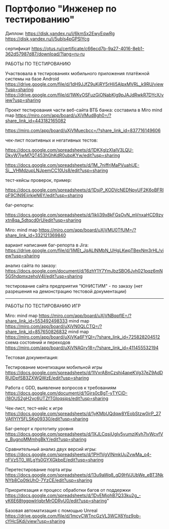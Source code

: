 # Портфолио "Инженер по тестированию"
 
   Диплом: https://disk.yandex.ru/i/6kmSx2EwyEqwRg    
https://disk.yandex.ru/i/5ubls4pGPSlYcg

сертификат   https://otus.ru/certificate/c66ecd7b-9a27-4016-8eb1-362d57987d87/download/?lang=ru-ru
   
   РАБОТЫ ПО ТЕСТИРОВАНИЮ
   
   Участвовала в тестированиях мобильного приложения платёжной системы на базе Android 
https://drive.google.com/file/d/1dH9JJfZ9uKjRY5rHli5AlpxMVRL_k9RU/view?usp=sharing
https://drive.google.com/file/d/1WKyOSFuzGiONabKlg9pJAJdRwkR7DYcX/view?usp=sharing

   Проект тестирования части веб-сайта ВТБ банка: 
составила в Miro mind map    https://miro.com/app/board/uXjVMud8gh0=/?share_link_id=443182165082 

https://miro.com/app/board/uXjVMuecbcc=/?share_link_id=837716149606 

   чек-лист позитивных и негативных тестов: 

https://docs.google.com/spreadsheets/d/1DKXgIzXIalV3LQU-DkyW7jwM7QT453hGhKdR0ubpKYw/edit?usp=sharing 

https://docs.google.com/spreadsheets/d/1M_7niffrjMaPVuahUE-Si__VHMdzupLNJpemCC10Us8/edit?usp=sharing 

   тест-кейсы проверок, пример: 

https://docs.google.com/spreadsheets/d/1DsjP_KODVcNEDNpyUF2K6oBFRIpF9CIN9EjirkjeN6Y/edit?usp=sharing 

   баг-репорты:
  
https://docs.google.com/spreadsheets/d/1ikIi39x8kFGsOvN_mVnxaHCD9zyxtn8qa_5dtqcd0rU/edit?usp=sharing

   Miro:  mind map   https://miro.com/app/board/uXjVMU0TfUM=/?share_link_id=332121369840
   
   вариант написания баг-репорта в Jira: https://drive.google.com/file/d/1iMEt_JqALlNMbN_UHgLKwpTBexNm3rHL/view?usp=sharing

   анализ сайта по заказу:
https://docs.google.com/document/d/16zhY1Y7YmJbzSBO6Jvh021pqz6mN5G5hdpmxzehoV4I/edit?usp=sharing

   тестирование сайта предприятия "ЮНИСТИМ" - по заказу (нет разрешения на демонстрацию тестовой документации)

***********************************************************************************************************************************

  РАБОТЫ ПО ТЕСТИРОВАНИЮ ИГР

  Miro:   mind map   https://miro.com/app/board/uXjVNBqpfIE=/?share_link_id=553492498333
                     mind map   https://miro.com/app/board/uXjVN0QLCTQ=/?share_link_id=857650826832
                     mind map   https://miro.com/app/board/uXjVKa6FYQI=/?share_link_id=725828204512
                     схема состояний и переходов  https://miro.com/app/board/uXjVNAGry18=/?share_link_id=411455532194
          
 Тестовая документация:
 
 Тестирование монетизации мобильной игры  
 https://docs.google.com/spreadsheets/d/1IVxrABnCzshi4apeKVg37eZ9AdDRUlDpfSB3ZXWQWzE/edit?usp=sharing
 
 Работа с GDD, выявление вопросов к требованиям   
 https://docs.google.com/document/d/1Gjrs0cBgT-yTYCiD-i18OUS2gH2yc6UTZfTGloqsjps/edit?usp=sharing
 
 Чек-лист, тест-кейс к игре   
 https://docs.google.com/spreadsheets/d/1yKMbUQdqw8YEobStzw0irP_27VAfIYlY5FLSKg09330/edit?usp=sharing
 
 Баг-репорт к прототипу уровня   
 https://docs.google.com/spreadsheets/d/1XJLCqsjUglv5vumziKyh7lvWcvfVe_BugnoMMmhgBkY/edit?usp=sharing
 
 Сравнительный анализ двух версий игры:   
 https://docs.google.com/spreadsheets/d/1PH1VgVlNmkUuZvwMa_o4-nFVz5T0_WLgYs0GYXGkbpE/edit?usp=sharing
 
 Перетестирование порта игры    
 https://docs.google.com/spreadsheets/d/13u9aWq8_gD9HVJUbWe_eBT3NkNYb8Cp0tkUhO-7YzCE/edit?usp=sharing
 
 Приоритезация и процесс обработки багов от поддержки    
 https://docs.google.com/spreadsheets/d/1DvEMjohB7Q33ku2g_-yK6E68tggpwlrIqbrMrODRyU0/edit?usp=sharing"

 Базовая автоматизация с помощью Unreal
 https://drive.google.com/file/d/1mcyCWTncGzVL3WCX6Yoz9ob-cYHcSKdi/view?usp=sharing

